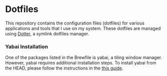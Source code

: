 # Dotfiles

This repository contains the configuration files (dotfiles) for various applications and tools that I use on my system. These dotfiles are managed using [Dotter](https://github.com/SuperCuber/dotter/), a symlink dotfiles manager.

### Yabai Installation

One of the packages listed in the Brewfile is yabai, a tiling window manager. However, yabai requires additional installation steps. To install yabai from the HEAD, please follow the instructions in the [this guide](<https://github.com/koekeishiya/yabai/wiki/Installing-yabai-(from-HEAD)>).
